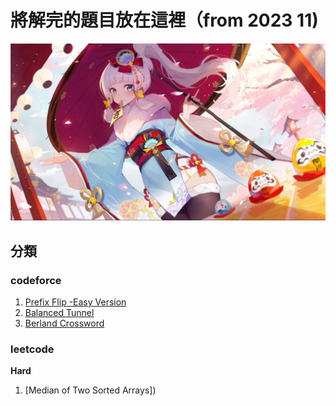 # 將解完的題目放在這裡（from 2023 11)
![](https://github.com/archie0732/c-solution/blob/main/picture/wp8352375-ayaka-desktop-wallpapers.jpg)

## 分類
### codeforce
1. [Prefix Flip -Easy Version](https://github.com/archie0732/c-solution/blob/main/Prefix%20Flip%20-Easy%20Version.md)
2. [Balanced Tunnel](https://github.com/archie0732/c-solution/blob/main/codeforce/Balanced%20Tunnel.md#balanced-tunnel)
3. [Berland Crossword](https://github.com/archie0732/c-solution/blob/main/codeforce/Berland%20Crossword.md)
### leetcode 
**Hard**
1. [Median of Two Sorted Arrays])
